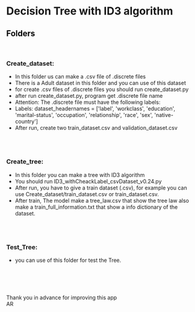 <h1> Decision Tree with ID3 algorithm </h1>
<mark><h2>Folders</h2></mark><br />
<h3>Create_dataset:</h3>
<ul>
<li> In this folder us can make a .csv file of .discrete files<br />
<li> There is a Adult dataset in this folder and you can use of this dataset<br />
<li> for create .csv files of .discrete files you should run create_dataset.py<br />
<li> after run create_dataset.py, program get .discrete file name<br />
<li>	 Attention: The .discrete file must have the following labels:<br />
<li>	 Labels: dataset_headernames = ['label', 'workclass', 'education', 'marital-status', 'occupation', 'relationship', 'race', 'sex', 'native-country'] <br />
<li> After run, create two train_dataset.csv and validation_dataset.csv<br />
</ul>
<br />
<br />
<h3>Create_tree:</h3>
<ul>
<li> In this folder you can make a tree with ID3 algorithm<br />
<li> You should run ID3_withCheackLabel_csvDataset_v0.24.py<br />
<li> After run, you have to give a train dataset (.csv), for example you can use Create_dataset/train_dataset.csv or train_dataset.csv.<br />
<li> After train, The model make a tree_law.csv that show the tree law also make a train_full_information.txt that show a info dictionary of the dataset.<br />
</ul>
<br />
<br />
<h3>Test_Tree:</h3>
<ul>
<li> you can use of this folder for test the Tree.<br />
</ul>
<br />
<br />
<br />
<br />
Thank you in advance for improving this app<br />
AR
